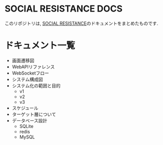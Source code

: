 # SOCIAL RESISTANCE DOCS

このリポジトリは, [SOCIAL RESISTANCE](https://github.com/uyupun/social-resistance)のドキュメントをまとめたものです.

# ドキュメント一覧

- 画面遷移図
- WebAPIリファレンス
- WebSocketフロー
- システム構成図
- システム化の範囲と目的
  - v1
  - v2
  - v3
- スケジュール
- ターゲット層について
- データベース設計
  - SQLite
  - redis
  - MySQL
